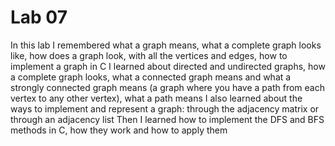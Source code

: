 # Lab 07

In this lab I remembered what a graph means, what a complete graph looks like, how does a graph look, with all the vertices and edges, how to implement a graph in C
I learned about directed and undirected graphs, how a complete graph looks, what a connected graph means and what a strongly connected graph means (a graph where you have
a path from each vertex to any other vertex), what a path means 
I also learned about the ways to implement and represent a graph: through the adjacency matrix or through an adjacency list
Then I learned how to implement the DFS and BFS methods in C, how they work and how to apply them


